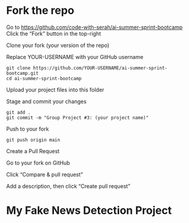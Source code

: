 # Fork the repo

Go to https://github.com/code-with-serah/ai-summer-sprint-bootcamp
Click the “Fork” button in the top-right

Clone your fork (your version of the repo)

Replace YOUR-USERNAME with your GitHub username

```
git clone https://github.com/YOUR-USERNAME/ai-summer-sprint-bootcamp.git
cd ai-summer-sprint-bootcamp
```

Upload your project files into this folder

Stage and commit your changes

```
git add .
git commit -m "Group Project #3: (your project name)"
```
Push to your fork

```
git push origin main
```

Create a Pull Request

Go to your fork on GitHub

Click “Compare & pull request”

Add a description, then click “Create pull request”
# My Fake News Detection Project
